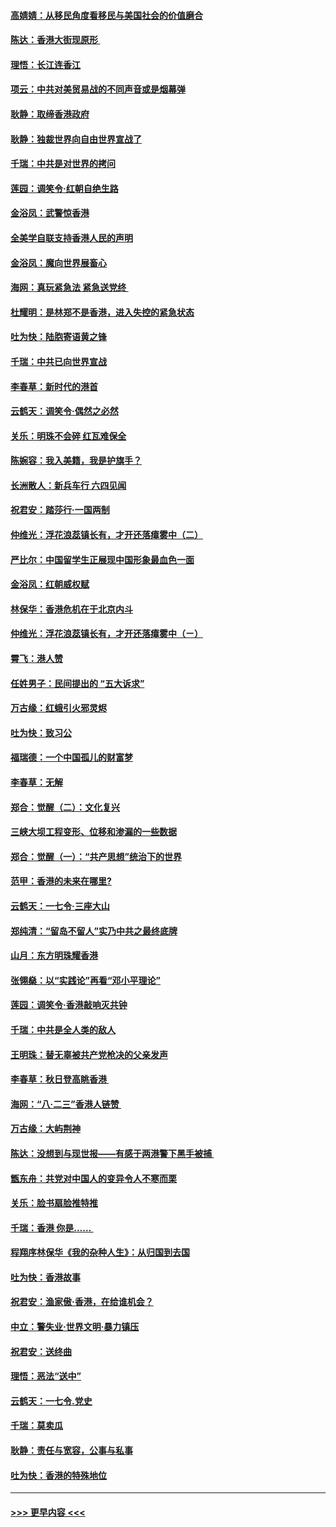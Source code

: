 #### [高婧婧：从移民角度看移民与美国社会的价值磨合](../pages/nsc993/n11495757.md?t=09031144) 
#### [陈达：香港大街现原形 ](../pages/nsc993/n11495441.md?t=09031144) 
#### [理悟：长江连香江](../pages/nsc993/n11495377.md?t=09031144) 
#### [项云：中共对美贸易战的不同声音或是烟幕弹](../pages/nsc993/n11494929.md?t=09031144) 
#### [耿静：取缔香港政府](../pages/nsc993/n11494218.md?t=09031144) 
#### [耿静：独裁世界向自由世界宣战了](../pages/nsc993/n11494190.md?t=09031144) 
#### [千瑞：中共是对世界的拷问](../pages/nsc993/n11493021.md?t=09031144) 
#### [莲园：调笑令‧红朝自绝生路](../pages/nsc993/n11493011.md?t=09031144) 
#### [金浴凤：武警惊香港](../pages/nsc993/n11492994.md?t=09031144) 
#### [全美学自联支持香港人民的声明](../pages/nsc993/n11492630.md?t=09031144) 
#### [金浴凤：魔向世界展畜心](../pages/nsc993/n11492599.md?t=09031144) 
#### [海网：真玩紧急法 紧急送党终 ](../pages/nsc993/n11492535.md?t=09031144) 
#### [杜耀明：是林郑不是香港，进入失控的紧急状态](../pages/nsc993/n11491420.md?t=09031144) 
#### [吐为快：陆胞寄语黄之锋](../pages/nsc993/n11491117.md?t=09031144) 
#### [千瑞：中共已向世界宣战](../pages/nsc993/n11490123.md?t=09031144) 
#### [李春草：新时代的港首](../pages/nsc993/n11489864.md?t=09031144) 
#### [云鹤天：调笑令·偶然之必然](../pages/nsc993/n11489701.md?t=09031144) 
#### [关乐：明珠不会碎 红瓦难保全](../pages/nsc993/n11489647.md?t=09031144) 
#### [陈婉容：我入美籍，我是护旗手？](../pages/nsc993/n11487908.md?t=09031144) 
#### [长洲散人：新兵车行 六四见闻](../pages/nsc993/n11487729.md?t=09031144) 
#### [祝君安：踏莎行‧一国两制](../pages/nsc993/n11487699.md?t=09031144) 
#### [仲维光：浮花浪蕊镇长有，才开还落瘴雾中（二）](../pages/nsc993/n11483286.md?t=09031144) 
#### [严比尔：中国留学生正展现中国形象最血色一面](../pages/nsc993/n11485145.md?t=09031144) 
#### [金浴凤：红朝威权赋](../pages/nsc993/n11485191.md?t=09031144) 
#### [林保华：香港危机在于北京内斗](../pages/nsc993/n11484593.md?t=09031144) 
#### [仲维光：浮花浪蕊镇长有，才开还落瘴雾中（ㄧ）](../pages/nsc993/n11483259.md?t=09031144) 
#### [霄飞：港人赞](../pages/nsc993/n11482957.md?t=09031144) 
#### [任姓男子：民间提出的 “五大诉求”](../pages/nsc993/n11482897.md?t=09031144) 
#### [万古缘：红蛾引火邪灵烬](../pages/nsc993/n11482886.md?t=09031144) 
#### [吐为快：致习公](../pages/nsc993/n11482867.md?t=09031144) 
#### [福瑞德：一个中国孤儿的财富梦](../pages/nsc993/n11482817.md?t=09031144) 
#### [李春草：无解](../pages/nsc993/n11482791.md?t=09031144) 
#### [郑合：觉醒（二）：文化复兴](../pages/nsc993/n11478025.md?t=09031144) 
#### [三峡大坝工程变形、位移和渗漏的一些数据](../pages/nsc993/n11478232.md?t=09031144) 
#### [郑合：觉醒（一）：“共产思想”统治下的世界](../pages/nsc993/n11477663.md?t=09031144) 
#### [范甲：香港的未来在哪里?](../pages/nsc993/n11477249.md?t=09031144) 
#### [云鹤天：一七令·三座大山](../pages/nsc993/n11477192.md?t=09031144) 
#### [郑纯清：“留岛不留人”实乃中共之最终底牌](../pages/nsc993/n11476160.md?t=09031144) 
#### [山月：东方明珠耀香港](../pages/nsc993/n11476077.md?t=09031144) 
#### [张翎燊：以“实践论”再看“邓小平理论”](../pages/nsc993/n11475733.md?t=09031144) 
#### [莲园：调笑令‧香港敲响灭共钟](../pages/nsc993/n11475723.md?t=09031144) 
#### [千瑞：中共是全人类的敌人](../pages/nsc993/n11475329.md?t=09031144) 
#### [王明珠：替无辜被共产党枪决的父亲发声](../pages/nsc993/n11474570.md?t=09031144) 
#### [李春草：秋日登高眺香港 ](../pages/nsc993/n11474491.md?t=09031144) 
#### [海网：“八·二三”香港人链赞 ](../pages/nsc993/n11474538.md?t=09031144) 
#### [万古缘：大屿荆神](../pages/nsc993/n11474401.md?t=09031144) 
#### [陈达：没想到与现世报——有感于两港警下黑手被捕 ](../pages/nsc993/n11472557.md?t=09031144) 
#### [甑东舟：共党对中国人的变异令人不寒而栗](../pages/nsc993/n11472496.md?t=09031144) 
#### [关乐：脸书扇脸推特推](../pages/nsc993/n11472488.md?t=09031144) 
#### [千瑞：香港  你是…… ](../pages/nsc993/n11472459.md?t=09031144) 
#### [程翔序林保华《我的杂种人生》：从归国到去国](../pages/nsc993/n11472369.md?t=09031144) 
#### [吐为快：香港故事](../pages/nsc993/n11471931.md?t=09031144) 
#### [祝君安：渔家傲‧香港，在给谁机会？](../pages/nsc993/n11469718.md?t=09031144) 
#### [中立：警失业‧世界文明‧暴力镇压](../pages/nsc993/n11467566.md?t=09031144) 
#### [祝君安：送终曲](../pages/nsc993/n11467546.md?t=09031144) 
#### [理悟：恶法“送中”](../pages/nsc993/n11467290.md?t=09031144) 
#### [云鹤天：一七令.党史](../pages/nsc993/n11464122.md?t=09031144) 
#### [千瑞：莫卖瓜](../pages/nsc993/n11463014.md?t=09031144) 
#### [耿静：责任与宽容，公事与私事](../pages/nsc993/n11462810.md?t=09031144) 
#### [吐为快：香港的特殊地位](../pages/nsc993/n11462562.md?t=09031144) 

----
#### [ >>> 更早内容 <<< ](../indexes/nsc993-earlier.md)
